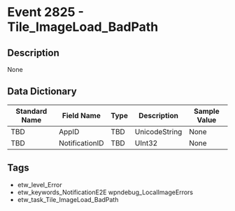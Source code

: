 # Event 2825 - Tile_ImageLoad_BadPath

## Description
None

## Data Dictionary
|Standard Name|Field Name|Type|Description|Sample Value|
|---|---|---|---|---|
|TBD|AppID|TBD|UnicodeString|None|None|
|TBD|NotificationID|TBD|UInt32|None|None|

## Tags
* etw_level_Error
* etw_keywords_NotificationE2E wpndebug_LocalImageErrors
* etw_task_Tile_ImageLoad_BadPath